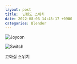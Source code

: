 ```yaml
---
layout: post
title:  닌텐도 스위치
date: 2022-08-03 14:45:17 +0900
categories: Blender
---
```


![Joycon](https://imgur.com/gnx8TJx.png)

![Switch](https://imgur.com/t6wjR2Q.png)

고화질 스위치